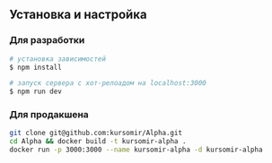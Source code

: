 ## Установка и настройка

### Для разработки
``` bash
# установка зависимостей
$ npm install

# запуск сервера с хот-релоадом на localhost:3000
$ npm run dev
```

### Для продакшена
``` bash
git clone git@github.com:kursomir/Alpha.git
cd Alpha && docker build -t kursomir-alpha .
docker run -p 3000:3000 --name kursomir-alpha -d kursomir-alpha
```
